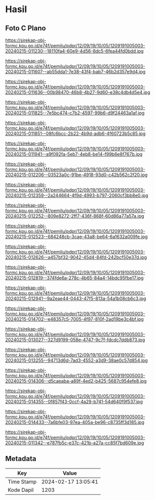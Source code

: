# Hasil

## Foto C Plano

https://sirekap-obj-formc.kpu.go.id/e74f/pemilu/pdpr/12/09/19/10/05/1209191005003-20240215-011230--18110fa4-60e9-4d56-8dc5-6fea44fd0bdd.jpg

https://sirekap-obj-formc.kpu.go.id/e74f/pemilu/pdpr/12/09/19/10/05/1209191005003-20240215-011607--ab55dda1-7e38-43f4-bab7-46b2d357e9d4.jpg

https://sirekap-obj-formc.kpu.go.id/e74f/pemilu/pdpr/12/09/19/10/05/1209191005003-20240215-011636--00b98470-46b8-4b27-9d60-e38c4db4d5e4.jpg

https://sirekap-obj-formc.kpu.go.id/e74f/pemilu/pdpr/12/09/19/10/05/1209191005003-20240215-011825--7e5bc474-c7b2-4597-99b6-d9f24463a1af.jpg

https://sirekap-obj-formc.kpu.go.id/e74f/pemilu/pdpr/12/09/19/10/05/1209191005003-20240215-011851--08fc6bcc-2b22-4b9d-adb6-4f60723b5c85.jpg

https://sirekap-obj-formc.kpu.go.id/e74f/pemilu/pdpr/12/09/19/10/05/1209191005003-20240215-011941--a9f092fa-5eb7-4eb8-be14-f99b6e8f767b.jpg

https://sirekap-obj-formc.kpu.go.id/e74f/pemilu/pdpr/12/09/19/10/05/1209191005003-20240215-012206--03523a0c-91be-4918-93d0-c42b562c2f20.jpg

https://sirekap-obj-formc.kpu.go.id/e74f/pemilu/pdpr/12/09/19/10/05/1209191005003-20240215-012359--2a244664-4f9d-4993-b797-2060cf3bb8e0.jpg

https://sirekap-obj-formc.kpu.go.id/e74f/pemilu/pdpr/12/09/19/10/05/1209191005003-20240215-012252--809e8272-2ff7-436f-868f-60d86a77a57a.jpg

https://sirekap-obj-formc.kpu.go.id/e74f/pemilu/pdpr/12/09/19/10/05/1209191005003-20240215-012523--684248cb-3cae-43a8-be64-6a1632a009fe.jpg

https://sirekap-obj-formc.kpu.go.id/e74f/pemilu/pdpr/12/09/19/10/05/1209191005003-20240215-012626--a457bf32-9042-45d4-84fd-242bcf50e37d.jpg

https://sirekap-obj-formc.kpu.go.id/e74f/pemilu/pdpr/12/09/19/10/05/1209191005003-20240215-012819--374fde6a-278c-4b65-84a4-14bdc95fbe17.jpg

https://sirekap-obj-formc.kpu.go.id/e74f/pemilu/pdpr/12/09/19/10/05/1209191005003-20240215-012941--9a2eae44-0443-47f5-813a-54a1b08cb6c3.jpg

https://sirekap-obj-formc.kpu.go.id/e74f/pemilu/pdpr/12/09/19/10/05/1209191005003-20240215-014702--e48357c5-7005-4f97-810f-2ad19be3c4bf.jpg

https://sirekap-obj-formc.kpu.go.id/e74f/pemilu/pdpr/12/09/19/10/05/1209191005003-20240215-013027--327d9199-058e-4747-9c7f-fdcdc7ddb873.jpg

https://sirekap-obj-formc.kpu.go.id/e74f/pemilu/pdpr/12/09/19/10/05/1209191005003-20240215-013255--94713d6d-7ad3-4552-a3d9-38ae0c57d854.jpg

https://sirekap-obj-formc.kpu.go.id/e74f/pemilu/pdpr/12/09/19/10/05/1209191005003-20240215-014306--d5caeaba-a89f-4ed2-b425-5687c954efe8.jpg

https://sirekap-obj-formc.kpu.go.id/e74f/pemilu/pdpr/12/09/19/10/05/1209191005003-20240215-014355--0f857f43-0ccf-4a29-b741-54d640f9f537.jpg

https://sirekap-obj-formc.kpu.go.id/e74f/pemilu/pdpr/12/09/19/10/05/1209191005003-20240215-014433--7a6bfe03-97ea-405a-be96-c8735ff3d185.jpg

https://sirekap-obj-formc.kpu.go.id/e74f/pemilu/pdpr/12/09/19/10/05/1209191005003-20240215-011342--e787fb5c-e37c-421b-a27a-cc85f7bd609e.jpg


## Metadata

| Key        | Value               |
| ---------- | ------------------- |
| Time Stamp | 2024-02-17 13:05:41 |
| Kode Dapil | 1203                |



